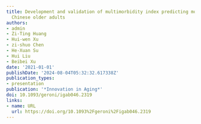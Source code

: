 ```yaml
---
title: Development and validation of multimorbidity index predicting mortality among
  Chinese older adults
authors:
- admin
- Zi-Ting Huang
- Hui-wen Xu
- zi-shuo Chen
- He-Xuan Su
- Hui Liu
- Beibei Xu
date: '2021-01-01'
publishDate: '2024-08-04T05:32:32.617338Z'
publication_types:
- presentation
publication: '*Innovation in Aging*'
doi: 10.1093/geroni/igab046.2319
links:
- name: URL
  url: https://doi.org/10.1093%2Fgeroni%2Figab046.2319
---
```

